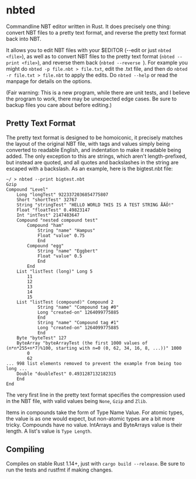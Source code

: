 # nbted

Commandline NBT editor written in Rust. It does precisely one thing: convert NBT files to a pretty text format, and reverse the pretty text format back into NBT.

It allows you to edit NBT files with your $EDITOR (--edit or just `nbted <file>`), as well as to convert NBT files to the pretty text format (`nbted --print <file>`), and reverse them back (`nbted --reverse `). For example you might do `nbted -p file.nbt > file.txt`, edit the .txt file, and then do `nbted -r file.txt > file.nbt` to apply the edits. Do `nbted --help` or read the manpage for details on the options.

(Fair warning: This is a new program, while there are unit tests, and I believe the program to work, there may be unexpected edge cases. Be sure to backup files you care about before editing.)

Pretty Text Format
-----
The pretty text format is designed to be homoiconic, it precisely matches the layout of the original NBT file, with tags and values simply being converted to readable English, and indentation to make it readable being added. The only exception to this are strings, which aren't length-prefixed, but instead are quoted, and all quotes and backslashes in the string are escaped with a backslash. As an example, here is the bigtest.nbt file:
```
~/ > nbted --print bigtest.nbt
Gzip
Compound "Level"
	Long "longTest" 9223372036854775807
	Short "shortTest" 32767
	String "stringTest" "HELLO WORLD THIS IS A TEST STRING ÅÄÖ!"
	Float "floatTest" 0.49823147
	Int "intTest" 2147483647
	Compound "nested compound test"
		Compound "ham"
			String "name" "Hampus"
			Float "value" 0.75
			End
		Compound "egg"
			String "name" "Eggbert"
			Float "value" 0.5
			End
		End
	List "listTest (long)" Long 5
		11
		12
		13
		14
		15
	List "listTest (compound)" Compound 2
			String "name" "Compound tag #0"
			Long "created-on" 1264099775885
			End
			String "name" "Compound tag #1"
			Long "created-on" 1264099775885
			End
	Byte "byteTest" 127
	ByteArray "byteArrayTest (the first 1000 values of (n*n*255+n*7)%100, starting with n=0 (0, 62, 34, 16, 8, ...))" 1000
		0
		62
... 998 list elements removed to prevent the example from being too long ...
	Double "doubleTest" 0.4931287132182315
	End
End
```
The very first line in the pretty text format specifies the compression used in the NBT file, with valid values being `None`, `Gzip` and `Zlib`.

Items in compounds take the form of Type Name Value. For atomic types, the value is as one would expect, but non-atomic types are a bit more tricky. Compounds have no value. IntArrays and ByteArrays value is their length. A list's value is `Type Length`.

Compiling
-----
Compiles on stable Rust 1.14+, just with `cargo build --release`. Be sure to run the tests and rustfmt if making changes.

